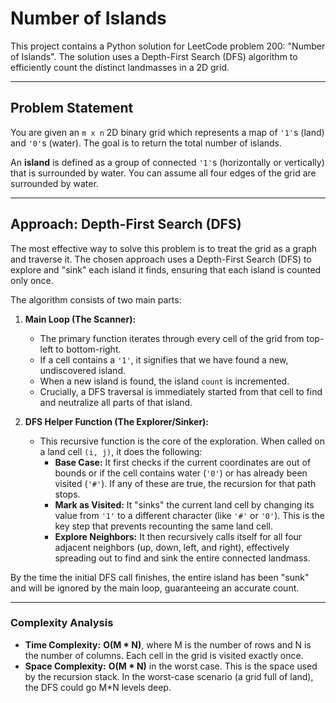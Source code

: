 # Number of Islands

This project contains a Python solution for LeetCode problem 200: "Number of Islands". The solution uses a Depth-First Search (DFS) algorithm to efficiently count the distinct landmasses in a 2D grid.

---
## Problem Statement

You are given an `m x n` 2D binary grid which represents a map of `'1'`s (land) and `'0'`s (water). The goal is to return the total number of islands.

An **island** is defined as a group of connected `'1'`s (horizontally or vertically) that is surrounded by water. You can assume all four edges of the grid are surrounded by water.

---

## Approach: Depth-First Search (DFS)

The most effective way to solve this problem is to treat the grid as a graph and traverse it. The chosen approach uses a Depth-First Search (DFS) to explore and "sink" each island it finds, ensuring that each island is counted only once.

The algorithm consists of two main parts:

1.  **Main Loop (The Scanner):**
    * The primary function iterates through every cell of the grid from top-left to bottom-right.
    * If a cell contains a `'1'`, it signifies that we have found a new, undiscovered island.
    * When a new island is found, the island `count` is incremented.
    * Crucially, a DFS traversal is immediately started from that cell to find and neutralize all parts of that island.

2.  **DFS Helper Function (The Explorer/Sinker):**
    * This recursive function is the core of the exploration. When called on a land cell `(i, j)`, it does the following:
        * **Base Case:** It first checks if the current coordinates are out of bounds or if the cell contains water (`'0'`) or has already been visited (`'#'`). If any of these are true, the recursion for that path stops.
        * **Mark as Visited:** It "sinks" the current land cell by changing its value from `'1'` to a different character (like `'#'` or `'0'`). This is the key step that prevents recounting the same land cell.
        * **Explore Neighbors:** It then recursively calls itself for all four adjacent neighbors (up, down, left, and right), effectively spreading out to find and sink the entire connected landmass.

By the time the initial DFS call finishes, the entire island has been "sunk" and will be ignored by the main loop, guaranteeing an accurate count.

---
### Complexity Analysis

* **Time Complexity:** **O(M \* N)**, where M is the number of rows and N is the number of columns. Each cell in the grid is visited exactly once.
* **Space Complexity:** **O(M \* N)** in the worst case. This is the space used by the recursion stack. In the worst-case scenario (a grid full of land), the DFS could go M\*N levels deep.